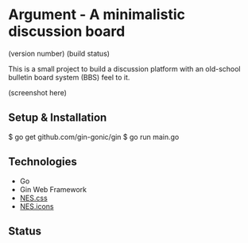 # Argument - A minimalistic discussion board

(version number)
(build status)

This is a small project to build a discussion platform with an old-school bulletin board system (BBS) feel to it.

(screenshot here)

## Setup & Installation

  $ go get github.com/gin-gonic/gin
  $ go run main.go

## Technologies

 - Go
 - Gin Web Framework
 - [NES.css](https://nostalgic-css.github.io/NES.css/)
 - [NES.icons](https://github.com/nostalgic-css/NES.icons)

## Status
